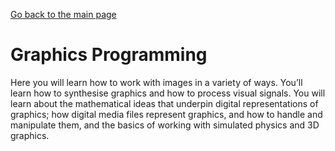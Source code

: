 [Go back to the main page](https://world-class.github.io/REPL/)

# Graphics Programming
Here you will learn how to work with images in
a variety of ways. You’ll learn how to synthesise
graphics and how to process visual signals. You
will learn about the mathematical ideas that
underpin digital representations of graphics; how
digital media files represent graphics, and how to
handle and manipulate them, and the basics of
working with simulated physics and 3D graphics.
